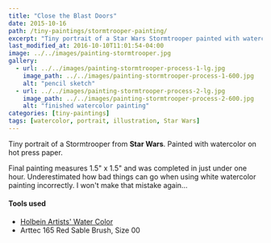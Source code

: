 ```yaml
---
title: "Close the Blast Doors"
date: 2015-10-16
path: /tiny-paintings/stormtrooper-painting/
excerpt: "Tiny portrait of a Star Wars Stormtrooper painted with watercolor on hot press paper."
last_modified_at: 2016-10-10T11:01:54-04:00
image: ../../images/painting-stormtrooper.jpg
gallery:
  - url: ../../images/painting-stormtrooper-process-1-lg.jpg
    image_path: ../../images/painting-stormtrooper-process-1-600.jpg
    alt: "pencil sketch"
  - url: ../../images/painting-stormtrooper-process-2-lg.jpg
    image_path: ../../images/painting-stormtrooper-process-2-600.jpg
    alt: "finished watercolor painting"
categories: [tiny-paintings]
tags: [watercolor, portrait, illustration, Star Wars]
---
```


Tiny portrait of a Stormtrooper from **Star Wars**. Painted with watercolor on hot press paper.

Final painting measures 1.5\" x 1.5\" and was completed in just under one hour. Underestimated how bad things can go when using white watercolor painting incorrectly. I won't make that mistake again...

#### Tools used

- [Holbein Artists' Water Color](https://amzn.to/2ZPsCTN)
- Arttec 165 Red Sable Brush, Size 00
